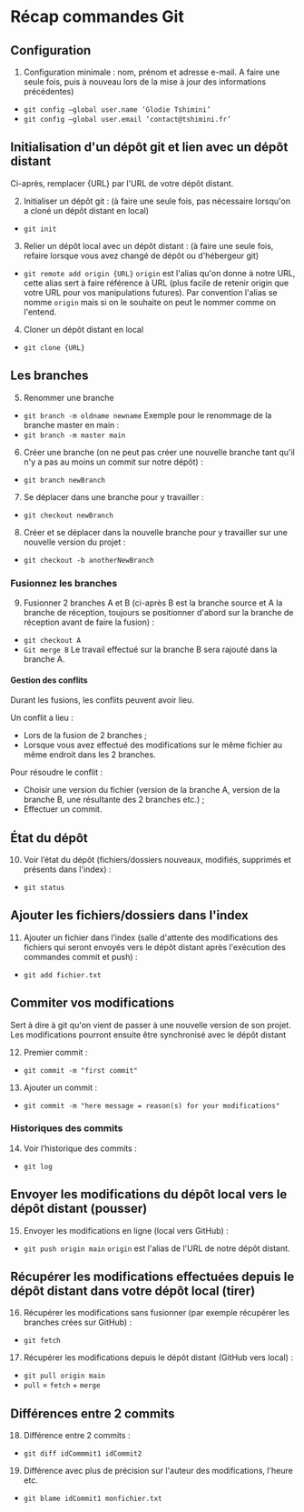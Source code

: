 # Récap commandes Git

## Configuration

1. Configuration minimale : nom, prénom et adresse e-mail.
A faire une seule fois, puis à nouveau lors de la mise à jour des informations précédentes)
- `git config –global user.name ‘Glodie Tshimini’`
- `git config –global user.email ‘contact@tshimini.fr’`

## Initialisation d'un dépôt git et lien avec un dépôt distant

Ci-après, remplacer {URL} par l'URL de votre dépôt distant.

2. Initialiser un dépôt git : (à faire une seule fois, pas nécessaire lorsqu'on a cloné un dépôt distant en local)
- `git init`

3. Relier un dépôt local avec un dépôt distant : (à faire une seule fois, refaire lorsque vous avez changé de dépôt ou d'hébergeur git)
- `git remote add origin {URL}`
`origin` est l'alias qu'on donne à notre URL, cette alias sert à faire référence à URL (plus facile de retenir origin que votre URL pour vos manipulations futures).
Par convention l'alias se nomme `origin` mais si on le souhaite on peut le nommer comme on l'entend.

4. Cloner un dépôt distant en local
- `git clone {URL}`

## Les branches

5. Renommer une branche
- `git branch -m oldname newname`
Exemple pour le renommage de la branche master en main :
- `git branch -m master main`

6. Créer une branche (on ne peut pas créer une nouvelle branche tant qu'il n'y a pas au moins un commit sur notre dépôt) :
- `git branch newBranch`

7. Se déplacer dans une branche pour y travailler :
- `git checkout newBranch`

8. Créer et se déplacer dans la nouvelle branche pour y travailler sur une nouvelle version du projet :
- `git checkout -b anotherNewBranch`

### Fusionnez les branches

9.	Fusionner 2 branches A et B (ci-après B est la branche source et A la branche de réception, toujours se positionner d'abord sur la branche de réception avant de faire la fusion) :
- `git checkout A`
- `Git merge B`
Le travail effectué sur la branche B sera rajouté dans la branche A.

#### Gestion des conflits

Durant les fusions, les conflits peuvent avoir lieu.

Un conflit a lieu :
- Lors de la fusion de 2 branches ;
- Lorsque vous avez effectué des modifications sur le même fichier au même endroit dans les 2 branches.

Pour résoudre le conflit :
- Choisir une version du fichier (version de la branche A, version de la branche B, une résultante des 2 branches etc.) ;
- Effectuer un commit.

## État du dépôt

10.	Voir l’état du dépôt (fichiers/dossiers nouveaux, modifiés, supprimés et présents dans l'index) :
- `git status`

## Ajouter les fichiers/dossiers dans l'index

11. Ajouter un fichier dans l’index (salle d'attente des modifications des fichiers qui seront envoyés vers le dépôt distant après l'exécution des commandes commit et push) : 
- `git add fichier.txt`

## Commiter vos modifications

Sert à dire à git qu'on vient de passer à une nouvelle version de son projet. Les modifications pourront ensuite être synchronisé avec le dépôt distant

12. Premier commit :
- `git commit -m "first commit"`

13. Ajouter un commit :
- `git commit -m "here message = reason(s) for your modifications"`

### Historiques des commits

14. Voir l’historique des commits :
- `git log`

## Envoyer les modifications du dépôt local vers le dépôt distant (pousser)

15.	Envoyer les modifications en ligne (local vers GitHub) :
- `git push origin main`
`origin` est l'alias de l'URL de notre dépôt distant.

## Récupérer les modifications effectuées depuis le dépôt distant dans votre dépôt local (tirer)

16.	Récupérer les modifications sans fusionner (par exemple récupérer les branches crées sur GitHub) :
- `git fetch`

17.	Récupérer les modifications depuis le dépôt distant (GitHub vers local) :
- `git pull origin main`
- `pull` = `fetch` + `merge`

## Différences entre 2 commits

18. Différence entre 2 commits :
- `git diff idCommmit1 idCommit2`

19. Différence avec plus de précision sur l'auteur des modifications, l'heure etc.
- `git blame idCommit1 monfichier.txt`